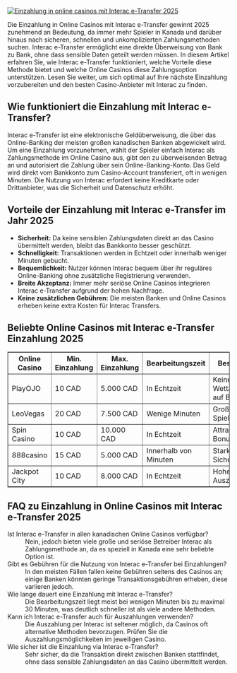 [![Einzahlung in online casinos mit Interac e-Transfer 2025](https://123-caf.pages.dev/gitsignup.png)](https://vrmoo.ru/Bt82HjjY)

<div> <p>Die Einzahlung in Online Casinos mit Interac e-Transfer gewinnt 2025 zunehmend an Bedeutung, da immer mehr Spieler in Kanada und darüber hinaus nach sicheren, schnellen und unkomplizierten Zahlungsmethoden suchen. Interac e-Transfer ermöglicht eine direkte Überweisung von Bank zu Bank, ohne dass sensible Daten geteilt werden müssen. In diesem Artikel erfahren Sie, wie Interac e-Transfer funktioniert, welche Vorteile diese Methode bietet und welche Online Casinos diese Zahlungsoption unterstützen. Lesen Sie weiter, um sich optimal auf Ihre nächste Einzahlung vorzubereiten und den besten Casino-Anbieter mit Interac zu finden.</p>  <h2>Wie funktioniert die Einzahlung mit Interac e-Transfer?</h2> <p>Interac e-Transfer ist eine elektronische Geldüberweisung, die über das Online-Banking der meisten großen kanadischen Banken abgewickelt wird. Um eine Einzahlung vorzunehmen, wählt der Spieler einfach Interac als Zahlungsmethode im Online Casino aus, gibt den zu überweisenden Betrag an und autorisiert die Zahlung über sein Online-Banking-Konto. Das Geld wird direkt vom Bankkonto zum Casino-Account transferiert, oft in wenigen Minuten. Die Nutzung von Interac erfordert keine Kreditkarte oder Drittanbieter, was die Sicherheit und Datenschutz erhöht.</p>  <h2>Vorteile der Einzahlung mit Interac e-Transfer im Jahr 2025</h2> <ul>   <li><strong>Sicherheit:</strong> Da keine sensiblen Zahlungsdaten direkt an das Casino übermittelt werden, bleibt das Bankkonto besser geschützt.</li>   <li><strong>Schnelligkeit:</strong> Transaktionen werden in Echtzeit oder innerhalb weniger Minuten gebucht.</li>   <li><strong>Bequemlichkeit:</strong> Nutzer können Interac bequem über ihr reguläres Online-Banking ohne zusätzliche Registrierung verwenden.</li>   <li><strong>Breite Akzeptanz:</strong> Immer mehr seriöse Online Casinos integrieren Interac e-Transfer aufgrund der hohen Nachfrage.</li>   <li><strong>Keine zusätzlichen Gebühren:</strong> Die meisten Banken und Online Casinos erheben keine extra Kosten für Interac Transfers.</li> </ul>  <h2>Beliebte Online Casinos mit Interac e-Transfer Einzahlung 2025</h2> <table border="1" cellpadding="6" cellspacing="0">   <thead>     <tr>       <th>Online Casino</th>       <th>Min. Einzahlung</th>       <th>Max. Einzahlung</th>       <th>Bearbeitungszeit</th>       <th>Besonderheiten</th>     </tr>   </thead>   <tbody>     <tr>       <td>PlayOJO</td>       <td>10 CAD</td>       <td>5.000 CAD</td>       <td>In Echtzeit</td>       <td>Keine Wettanforderungen auf Boni</td>     </tr>     <tr>       <td>LeoVegas</td>       <td>20 CAD</td>       <td>7.500 CAD</td>       <td>Wenige Minuten</td>       <td>Große Spielauswahl</td>     </tr>     <tr>       <td>Spin Casino</td>       <td>10 CAD</td>       <td>10.000 CAD</td>       <td>In Echtzeit</td>       <td>Attraktive Bonusangebote</td>     </tr>     <tr>       <td>888casino</td>       <td>15 CAD</td>       <td>5.000 CAD</td>       <td>Innerhalb von Minuten</td>       <td>Starke Sicherheitsfeatures</td>     </tr>     <tr>       <td>Jackpot City</td>       <td>10 CAD</td>       <td>8.000 CAD</td>       <td>In Echtzeit</td>       <td>Hohe Auszahlungsraten</td>     </tr>   </tbody> </table>  <h2>FAQ zu Einzahlung in Online Casinos mit Interac e-Transfer 2025</h2> <dl>   <dt>Ist Interac e-Transfer in allen kanadischen Online Casinos verfügbar?</dt>   <dd>Nein, jedoch bieten viele große und seriöse Betreiber Interac als Zahlungsmethode an, da es speziell in Kanada eine sehr beliebte Option ist.</dd>    <dt>Gibt es Gebühren für die Nutzung von Interac e-Transfer bei Einzahlungen?</dt>   <dd>In den meisten Fällen fallen keine Gebühren seitens des Casinos an; einige Banken könnten geringe Transaktionsgebühren erheben, diese variieren jedoch.</dd>    <dt>Wie lange dauert eine Einzahlung mit Interac e-Transfer?</dt>   <dd>Die Bearbeitungszeit liegt meist bei wenigen Minuten bis zu maximal 30 Minuten, was deutlich schneller ist als viele andere Methoden.</dd>    <dt>Kann ich Interac e-Transfer auch für Auszahlungen verwenden?</dt>   <dd>Die Auszahlung per Interac ist seltener möglich, da Casinos oft alternative Methoden bevorzugen. Prüfen Sie die Auszahlungsmöglichkeiten im jeweiligen Casino.</dd>    <dt>Wie sicher ist die Einzahlung via Interac e-Transfer?</dt>   <dd>Sehr sicher, da die Transaktion direkt zwischen Banken stattfindet, ohne dass sensible Zahlungsdaten an das Casino übermittelt werden.</dd> </dl> </div>